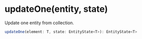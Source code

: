 # updateOne\(entity, state\)

Update one entity from collection.

```javascript
updateOne(element: T, state: EntityState<T>): EntityState<T>
```

